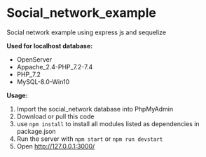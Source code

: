 # Social_network_example
Social network example using express js and sequelize

**Used for localhost database:** 
- OpenServer 
- Appache_2.4-PHP_7.2-7.4
- PHP_7.2
- MySQL-8.0-Win10

**Usage:**
1. Import the social_network database into PhpMyAdmin
2. Download or pull this code
3. use `npm install` to install all modules listed as dependencies in package.json
4. Run the server with `npm start` or `npm run devstart`
5. Open http://127.0.0.1:3000/
